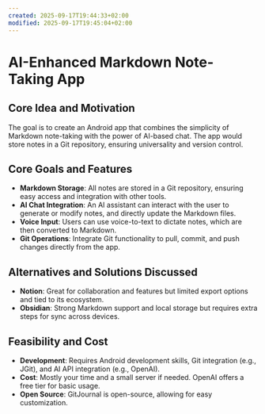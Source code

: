 ```yaml
---
created: 2025-09-17T19:44:33+02:00
modified: 2025-09-17T19:45:04+02:00
---
```


# AI-Enhanced Markdown Note-Taking App

## Core Idea and Motivation
The goal is to create an Android app that combines the simplicity of Markdown note-taking with the power of AI-based chat. The app would store notes in a Git repository, ensuring universality and version control.

## Core Goals and Features
- **Markdown Storage**: All notes are stored in a Git repository, ensuring easy access and integration with other tools.
- **AI Chat Integration**: An AI assistant can interact with the user to generate or modify notes, and directly update the Markdown files.
- **Voice Input**: Users can use voice-to-text to dictate notes, which are then converted to Markdown.
- **Git Operations**: Integrate Git functionality to pull, commit, and push changes directly from the app.

## Alternatives and Solutions Discussed
- **Notion**: Great for collaboration and features but limited export options and tied to its ecosystem.
- **Obsidian**: Strong Markdown support and local storage but requires extra steps for sync across devices.

## Feasibility and Cost
- **Development**: Requires Android development skills, Git integration (e.g., JGit), and AI API integration (e.g., OpenAI).
- **Cost**: Mostly your time and a small server if needed. OpenAI offers a free tier for basic usage.
- **Open Source**: GitJournal is open-source, allowing for easy customization.
